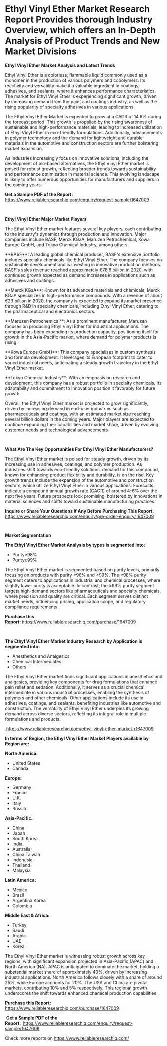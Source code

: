<p><h1>Ethyl Vinyl Ether Market Research Report Provides thorough Industry Overview, which offers an In-Depth Analysis of Product Trends and New Market Divisions</h1></p><p><strong>Ethyl Vinyl Ether Market Analysis and Latest Trends</strong></p>
<p><p>Ethyl Vinyl Ether is a colorless, flammable liquid commonly used as a monomer in the production of various polymers and copolymers. Its reactivity and versatility make it a valuable ingredient in coatings, adhesives, and sealants, where it enhances performance characteristics. The market for Ethyl Vinyl Ether is experiencing significant growth, driven by increasing demand from the paint and coatings industry, as well as the rising popularity of specialty adhesives in various applications.</p><p>The Ethyl Vinyl Ether Market is expected to grow at a CAGR of 14.6% during the forecast period. This growth is propelled by the rising awareness of sustainable and high-performance materials, leading to increased utilization of Ethyl Vinyl Ether in eco-friendly formulations. Additionally, advancements in polymer technology and the demand for lightweight and durable materials in the automotive and construction sectors are further bolstering market expansion. </p><p>As industries increasingly focus on innovative solutions, including the development of bio-based alternatives, the Ethyl Vinyl Ether market is poised for robust growth, reflecting broader trends towards sustainability and performance optimization in material science. This evolving landscape is likely to offer numerous opportunities for manufacturers and suppliers in the coming years.</p></p>
<p><strong>Get a Sample PDF of the Report:&nbsp;</strong> <a href="https://www.reliableresearchiq.com/enquiry/request-sample/1647009?utm_campaign=1996&utm_medium=2&utm_source=Github&utm_content=ia&utm_term=31012025&utm_id=ethyl-vinyl-ether">https://www.reliableresearchiq.com/enquiry/request-sample/1647009</a></p>
<p>&nbsp;</p>
<p><strong>Ethyl Vinyl Ether Major Market Players</strong></p>
<p><p>The Ethyl Vinyl Ether market features several key players, each contributing to the industry's dynamics through production and innovation. Major companies include BASF, Merck KGaA, Maruzen Petrochemical, Kowa Europe GmbH, and Tokyo Chemical Industry, among others.</p><p>**BASF**: A leading global chemical producer, BASF's extensive portfolio includes specialty chemicals like Ethyl Vinyl Ether. The company focuses on sustainable development and is investing in innovative production methods. BASF's sales revenue reached approximately €78.6 billion in 2020, with continued growth expected as demand increases in applications such as adhesives and coatings.</p><p>**Merck KGaA**: Known for its advanced materials and chemicals, Merck KGaA specializes in high-performance compounds. With a revenue of about €23 billion in 2020, the company is expected to expand its market presence through R&D in specialty chemicals, including Ethyl Vinyl Ether, catering to the pharmaceutical and electronics sectors.</p><p>**Maruzen Petrochemical**: As a prominent manufacturer, Maruzen focuses on producing Ethyl Vinyl Ether for industrial applications. The company has been expanding its production capacity, positioning itself for growth in the Asia-Pacific market, where demand for polymer products is rising.</p><p>**Kowa Europe GmbH**: This company specializes in custom synthesis and formula development. It leverages its European footprint to cater to varied industrial needs, anticipating a steady growth trajectory in the Ethyl Vinyl Ether market.</p><p>**Tokyo Chemical Industry**: With an emphasis on research and development, this company has a robust portfolio in specialty chemicals. Its adaptability and commitment to innovation position it favorably for future growth.</p><p>Overall, the Ethyl Vinyl Ether market is projected to grow significantly, driven by increasing demand in end-user industries such as pharmaceuticals and coatings, with an estimated market size reaching several billion dollars in the coming years. Major players are expected to continue expanding their capabilities and market share, driven by evolving customer needs and technological advancements.</p></p>
<p>&nbsp;</p>
<p><strong>What Are The Key Opportunities For Ethyl Vinyl Ether Manufacturers?</strong></p>
<p><p>The Ethyl Vinyl Ether market is poised for steady growth, driven by its increasing use in adhesives, coatings, and polymer production. As industries shift towards eco-friendly solutions, demand for this compound, known for enhancing product flexibility and durability, is on the rise. Key growth trends include the expansion of the automotive and construction sectors, which utilize Ethyl Vinyl Ether in various applications. Forecasts indicate a compound annual growth rate (CAGR) of around 4-6% over the next five years. Future prospects look promising, bolstered by innovations in material sciences and shifts toward sustainable manufacturing practices.</p></p>
<p><strong>Inquire or Share Your Questions If Any Before Purchasing This Report:</strong> <a href="https://www.reliableresearchiq.com/enquiry/pre-order-enquiry/1647009?utm_campaign=1996&utm_medium=2&utm_source=Github&utm_content=ia&utm_term=31012025&utm_id=ethyl-vinyl-ether">https://www.reliableresearchiq.com/enquiry/pre-order-enquiry/1647009</a></p>
<p>&nbsp;</p>
<p><strong>Market Segmentation</strong></p>
<p><strong>The Ethyl Vinyl Ether Market Analysis by types is segmented into:</strong></p>
<p><ul><li>Purity≥98%</li><li>Purity≥99%</li></ul></p>
<p><p>The Ethyl Vinyl Ether market is segmented based on purity levels, primarily focusing on products with purity ≥98% and ≥99%. The ≥98% purity segment caters to applications in industrial and chemical processes, where slightly lower purity is acceptable. In contrast, the ≥99% purity segment targets high-demand sectors like pharmaceuticals and specialty chemicals, where precision and quality are critical. Each segment serves distinct market needs, influencing pricing, application scope, and regulatory compliance requirements.</p></p>
<p><strong>Purchase this Report:&nbsp;</strong><a href="https://www.reliableresearchiq.com/purchase/1647009?utm_campaign=1996&utm_medium=2&utm_source=Github&utm_content=ia&utm_term=31012025&utm_id=ethyl-vinyl-ether">https://www.reliableresearchiq.com/purchase/1647009</a></p>
<p>&nbsp;</p>
<p><strong>The Ethyl Vinyl Ether Market Industry Research by Application is segmented into:</strong></p>
<p><ul><li>Anesthetics and Analgesics</li><li>Chemical Intermediates</li><li>Others</li></ul></p>
<p><p>The Ethyl Vinyl Ether market finds significant applications in anesthetics and analgesics, providing key components for drug formulations that enhance pain relief and sedation. Additionally, it serves as a crucial chemical intermediate in various industrial processes, enabling the synthesis of polymers and other chemicals. Other applications include its use in adhesives, coatings, and sealants, benefiting industries like automotive and construction. The versatility of Ethyl Vinyl Ether underpins its growing demand across diverse sectors, reflecting its integral role in multiple formulations and products.</p></p>
<p><a href="https://www.reliableresearchiq.com/ethyl-vinyl-ether-market-r1647009?utm_campaign=1996&utm_medium=2&utm_source=Github&utm_content=ia&utm_term=31012025&utm_id=ethyl-vinyl-ether">&nbsp;https://www.reliableresearchiq.com/ethyl-vinyl-ether-market-r1647009</a></p>
<p><strong>In terms of Region, the Ethyl Vinyl Ether Market Players available by Region are:</strong></p>
<p>
    <p> <strong> North America: </strong>
        <ul>
            <li>United States</li>
            <li>Canada</li>
        </ul>
        </p> 
    <p> <strong> Europe: </strong>
        <ul>
            <li>Germany</li>
            <li>France</li>
            <li>U.K.</li>
            <li>Italy</li>
            <li>Russia</li>
        </ul>
        </p> 
    <p> <strong> Asia-Pacific: </strong>
        <ul>
            <li>China</li>
            <li>Japan</li>
            <li>South Korea</li>
            <li>India</li>
            <li>Australia</li>
            <li>China Taiwan</li>
            <li>Indonesia</li>
            <li>Thailand</li>
            <li>Malaysia</li>
        </ul>
        </p> 
    <p> <strong> Latin America: </strong>
        <ul>
            <li>Mexico</li>
            <li>Brazil</li>
            <li>Argentina Korea</li>
            <li>Colombia</li>
        </ul>
        </p> 
    <p> <strong> Middle East & Africa: </strong>
        <ul>
            <li>Turkey</li>
            <li>Saudi</li>
            <li>Arabia</li>
            <li>UAE</li>
            <li>Korea</li>
        </ul>
    </p>
    </p>
<p><p>The Ethyl Vinyl Ether market is witnessing robust growth across key regions, with significant expansion projected in Asia-Pacific (APAC) and North America (NA). APAC is anticipated to dominate the market, holding a substantial market share of approximately 40%, driven by increasing industrial applications. North America follows closely with a share of around 25%, while Europe accounts for 20%. The USA and China are pivotal markets, contributing 10% and 5% respectively. This regional growth underscores the shift towards enhanced chemical production capabilities.</p></p>
<p><strong>Purchase this Report: </strong><a href="https://www.reliableresearchiq.com/purchase/1647009?utm_campaign=1996&utm_medium=2&utm_source=Github&utm_content=ia&utm_term=31012025&utm_id=ethyl-vinyl-ether">https://www.reliableresearchiq.com/purchase/1647009</a></p>
<p>&nbsp;<strong>Get a Sample PDF of the Report:&nbsp;&nbsp;</strong><a href="https://www.reliableresearchiq.com/enquiry/request-sample/1647009?utm_campaign=1996&utm_medium=2&utm_source=Github&utm_content=ia&utm_term=31012025&utm_id=ethyl-vinyl-ether">https://www.reliableresearchiq.com/enquiry/request-sample/1647009</a></p>
<p><strong></strong></p>
<p>Check more reports on <a href="https://www.reliableresearchiq.com/?utm_campaign=1996&utm_medium=2&utm_source=Github&utm_content=ia&utm_term=31012025&utm_id=ethyl-vinyl-ether">https://www.reliableresearchiq.com/</a></p>